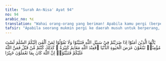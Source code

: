 ```yaml
---
title: "Surah An-Nisa' Ayat 94"
no: 94
arabic_no: ٩٤
translation: "Wahai orang-orang yang beriman! Apabila kamu pergi (berperang) di jalan Allah, maka telitilah (carilah keterangan) dan janganlah kamu mengatakan kepada orang yang mengucapkan ”salam” kepadamu, ”Kamu bukan seorang yang beriman,” (lalu kamu membunuhnya), dengan maksud mencari harta benda kehidupan dunia, padahal di sisi Allah ada harta yang banyak. Begitu jugalah keadaan kamu dahulu, lalu Allah memberikan nikmat-Nya kepadamu, maka telitilah. Sungguh, Allah Mahateliti terhadap apa yang kamu kerjakan."
tafsir: "Apabila seorang mukmin pergi ke daerah musuh untuk berperang, maka hendaklah mereka bersikap hati-hati dan teliti terhadap orang yang mereka temui, dan jangan tergesa-gesa menuduhnya sebagai \"orang yang tidak beriman\", lalu membunuhnya. Utamanya apabila orang yang ditemui itu telah mengucapkan Assalamu'alaikum, atau telah mengucapkan La ilaha illallah, yaitu ucapan secara Islam, maka orang tersebut tidak boleh dituduh \"kafir\", sebagai alasan untuk membunuhnya karena ucapan salamnya itu menunjukkan bahwa ia telah tunduk kepada agama Islam, menurut zahirnya.\n\nAllah memerintahkan kepada orang-orang mukmin agar mengadakan penelitian lebih dahulu sebelum membunuh seseorang yang dianggapnya musuh, agar jangan sampai membunuh seseorang yang telah menganut agama Islam. Apalagi jika pembunuhan itu dilakukan hanya karena keinginan untuk memiliki harta bendanya. Allah memperingatkan bahwa orang-orang mukmin tidak boleh berbuat demikian, sebab ia telah menyediakan rahmat yang banyak bagi orang-orang yang beriman kepada-Nya dan mematuhi segala ketentuan-Nya.\n\nSelanjutnya Allah mengingatkan orang mukmin bahwa pada awal mereka memeluk agama Islam, mereka menyembunyikan imannya, tetapi mereka tetap mengucapkan salam Assalamu'alaikum bila berjumpa dengan sesama mukmin yang telah lebih dahulu memeluk agama Islam. Hal itu mereka lakukan untuk memberitahukan bahwa mereka telah memeluk agama Islam. Dengan demikian, mereka mengharapkan keamanan diri, keluarga dan harta benda mereka dari kaum Muslimin yang telah masuk Islam lebih dahulu.\n\nApabila mereka pernah berbuat demikian, dan Allah telah memberikan keamanan yang mereka inginkan, maka sewajarnya pula mereka menghormati orang-orang yang berbuat semacam itu terhadap mereka, dan tidak tergesa-gesa menuduh seseorang sebagai musuh Islam, lalu membunuhnya, dan merampas harta bendanya.\n\nAllah senantiasa mengetahui segala perbuatan hamba-Nya, dan Dia akan memberinya balasan yang setimpal, baik atau buruk."
---
```

يٰٓاَيُّهَا الَّذِيْنَ اٰمَنُوْٓا اِذَا ضَرَبْتُمْ فِيْ سَبِيْلِ اللّٰهِ فَتَبَيَّنُوْا وَلَا تَقُوْلُوْا لِمَنْ اَلْقٰىٓ اِلَيْكُمُ السَّلٰمَ لَسْتَ مُؤْمِنًاۚ تَبْتَغُوْنَ عَرَضَ الْحَيٰوةِ الدُّنْيَا ۖفَعِنْدَ اللّٰهِ مَغَانِمُ كَثِيْرَةٌ ۗ كَذٰلِكَ كُنْتُمْ مِّنْ قَبْلُ فَمَنَّ اللّٰهُ عَلَيْكُمْ فَتَبَيَّنُوْاۗ اِنَّ اللّٰهَ كَانَ بِمَا تَعْمَلُوْنَ خَبِيْرًا